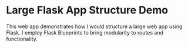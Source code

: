 # Large Flask App Structure Demo
This web app demonstrates how I would structure a large web app using Flask.
I employ Flask Blueprints to bring modularity to routes and functionality.
